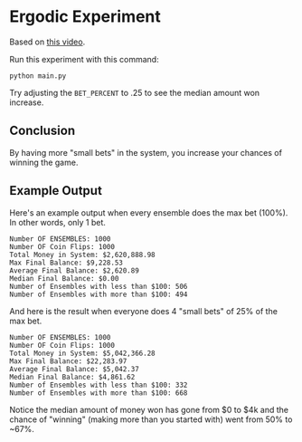 # Ergodic Experiment

Based on [this video](https://www.youtube.com/watch?v=f1vXAHGIpfc&t=360s&ab_channel=GreshamCollege).

Run this experiment with this command: 

`python main.py`

Try adjusting the `BET_PERCENT` to .25 to see the median amount won increase. 

## Conclusion
By having more "small bets" in the system, you increase your chances of winning the game.

## Example Output
Here's an example output when every ensemble does the max bet (100%). In other words, only 1 bet.

```
Number OF ENSEMBLES: 1000
Number OF Coin Flips: 1000
Total Money in System: $2,620,888.98
Max Final Balance: $9,228.53
Average Final Balance: $2,620.89
Median Final Balance: $0.00
Number of Ensembles with less than $100: 506
Number of Ensembles with more than $100: 494
```

And here is the result when everyone does 4 "small bets" of 25% of the max bet.

```
Number OF ENSEMBLES: 1000
Number OF Coin Flips: 1000
Total Money in System: $5,042,366.28
Max Final Balance: $22,283.97
Average Final Balance: $5,042.37
Median Final Balance: $4,861.62
Number of Ensembles with less than $100: 332
Number of Ensembles with more than $100: 668
```

Notice the median amount of money won has gone from $0 to $4k and the chance of "winning" (making more than you started with) went from 50% to ~67%.

